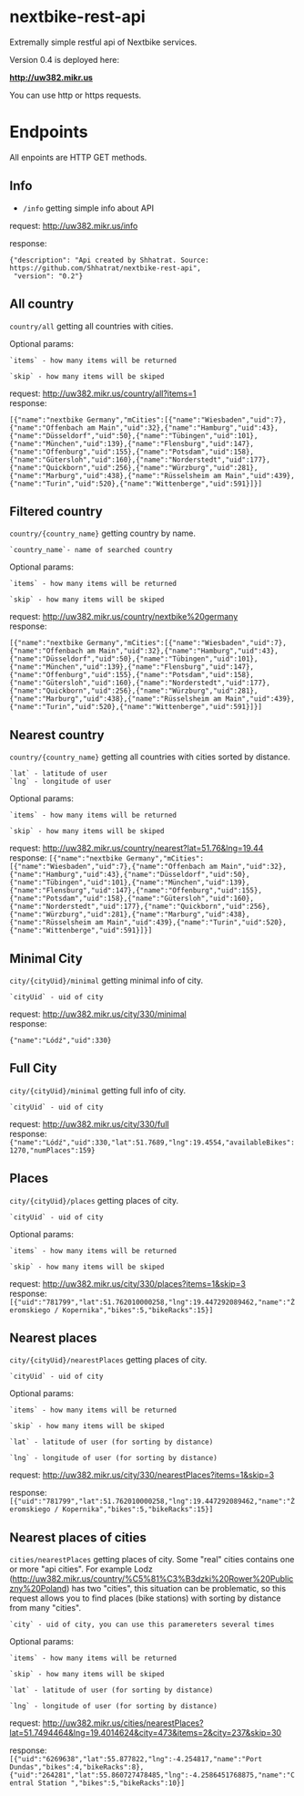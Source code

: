 # nextbike-rest-api

Extremally simple restful api of Nextbike services.

Version 0.4 is deployed here:

**http://uw382.mikr.us**

You can use http or https requests.

# Endpoints
All enpoints are HTTP GET methods.

## Info

- `/info`  getting simple info about API

request: http://uw382.mikr.us/info

response:
``` 
{"description": "Api created by Shhatrat. Source: https://github.com/Shhatrat/nextbike-rest-api",
 "version": "0.2"}
```

## All country
`country/all` getting all countries with cities. 

Optional params:

    `items` - how many items will be returned

    `skip` - how many items will be skiped
    
request: http://uw382.mikr.us/country/all?items=1    
response:

```[{"name":"nextbike Germany","mCities":[{"name":"Wiesbaden","uid":7},{"name":"Offenbach am Main","uid":32},{"name":"Hamburg","uid":43},{"name":"Düsseldorf","uid":50},{"name":"Tübingen","uid":101},{"name":"München","uid":139},{"name":"Flensburg","uid":147},{"name":"Offenburg","uid":155},{"name":"Potsdam","uid":158},{"name":"Gütersloh","uid":160},{"name":"Norderstedt","uid":177},{"name":"Quickborn","uid":256},{"name":"Würzburg","uid":281},{"name":"Marburg","uid":438},{"name":"Rüsselsheim am Main","uid":439},{"name":"Turin","uid":520},{"name":"Wittenberge","uid":591}]}]```


## Filtered country
`country/{country_name}` getting country by name. 

    `country_name`- name of searched country

Optional params:

    `items` - how many items will be returned

    `skip` - how many items will be skiped
    
request: http://uw382.mikr.us/country/nextbike%20germany    
response:

```[{"name":"nextbike Germany","mCities":[{"name":"Wiesbaden","uid":7},{"name":"Offenbach am Main","uid":32},{"name":"Hamburg","uid":43},{"name":"Düsseldorf","uid":50},{"name":"Tübingen","uid":101},{"name":"München","uid":139},{"name":"Flensburg","uid":147},{"name":"Offenburg","uid":155},{"name":"Potsdam","uid":158},{"name":"Gütersloh","uid":160},{"name":"Norderstedt","uid":177},{"name":"Quickborn","uid":256},{"name":"Würzburg","uid":281},{"name":"Marburg","uid":438},{"name":"Rüsselsheim am Main","uid":439},{"name":"Turin","uid":520},{"name":"Wittenberge","uid":591}]}]```


## Nearest country
`country/{country_name}` getting all countries with cities sorted by distance. 

    `lat` - latitude of user
    `lng` - longitude of user

Optional params:

    `items` - how many items will be returned

    `skip` - how many items will be skiped
    
request: http://uw382.mikr.us/country/nearest?lat=51.76&lng=19.44    
response:
```[{"name":"nextbike Germany","mCities":[{"name":"Wiesbaden","uid":7},{"name":"Offenbach am Main","uid":32},{"name":"Hamburg","uid":43},{"name":"Düsseldorf","uid":50},{"name":"Tübingen","uid":101},{"name":"München","uid":139},{"name":"Flensburg","uid":147},{"name":"Offenburg","uid":155},{"name":"Potsdam","uid":158},{"name":"Gütersloh","uid":160},{"name":"Norderstedt","uid":177},{"name":"Quickborn","uid":256},{"name":"Würzburg","uid":281},{"name":"Marburg","uid":438},{"name":"Rüsselsheim am Main","uid":439},{"name":"Turin","uid":520},{"name":"Wittenberge","uid":591}]}]```


## Minimal City
`city/{cityUid}/minimal` getting minimal info of city. 

    `cityUid` - uid of city

    
request: http://uw382.mikr.us/city/330/minimal   
response:

```{"name":"Lódź","uid":330}```


## Full City
`city/{cityUid}/minimal` getting full info of city. 

    `cityUid` - uid of city

    
request: http://uw382.mikr.us/city/330/full   
response:
```{"name":"Lódź","uid":330,"lat":51.7689,"lng":19.4554,"availableBikes":1270,"numPlaces":159}```


## Places
`city/{cityUid}/places` getting places of city. 

    `cityUid` - uid of city

Optional params:

    `items` - how many items will be returned

    `skip` - how many items will be skiped

request: http://uw382.mikr.us/city/330/places?items=1&skip=3  
response:
```[{"uid":"781799","lat":51.762010000258,"lng":19.447292089462,"name":"Żeromskiego / Kopernika","bikes":5,"bikeRacks":15}]```


## Nearest places
`city/{cityUid}/nearestPlaces` getting places of city.

    `cityUid` - uid of city

Optional params:

    `items` - how many items will be returned

    `skip` - how many items will be skiped

    `lat` - latitude of user (for sorting by distance)

    `lng` - longitude of user (for sorting by distance)

request: http://uw382.mikr.us/city/330/nearestPlaces?items=1&skip=3

response:
```[{"uid":"781799","lat":51.762010000258,"lng":19.447292089462,"name":"Żeromskiego / Kopernika","bikes":5,"bikeRacks":15}]```


## Nearest places of cities
`cities/nearestPlaces` getting places of city. Some "real" cities contains one or more "api cities". For example Lodz (http://uw382.mikr.us/country/%C5%81%C3%B3dzki%20Rower%20Publiczny%20Poland) has two "cities", this situation can be problematic, so this request allows you to find places (bike stations) with sorting by distance from many "cities".

    `city` - uid of city, you can use this paramereters several times

Optional params:

    `items` - how many items will be returned

    `skip` - how many items will be skiped

    `lat` - latitude of user (for sorting by distance)

    `lng` - longitude of user (for sorting by distance)

request: http://uw382.mikr.us/cities/nearestPlaces?lat=51.7494464&lng=19.4014624&city=473&items=2&city=237&skip=30

response:
```[{"uid":"6269638","lat":55.877822,"lng":-4.254817,"name":"Port Dundas","bikes":4,"bikeRacks":8},{"uid":"264281","lat":55.860727478485,"lng":-4.2586451768875,"name":"Central Station ","bikes":5,"bikeRacks":10}]```


